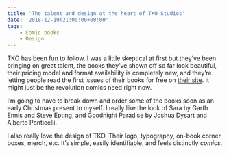 ```yaml
---
title: 'The talent and design at the heart of TKO Studios'
date: '2018-12-19T21:00:00+00:00'
tags:
    - Comic books
    - Design
---
```


TKO has been fun to follow. I was a little skeptical at first but they’ve been bringing on great talent, the books they’ve shown off so far look beautiful, their pricing model and format availability is completely new, and they’re letting people read the first issues of their books for free on [their site](https://tkopresents.com). It might just be the revolution comics need right now.

I’m going to have to break down and order some of the books soon as an early Christmas present to myself. I really like the look of Sara by Garth Ennis and Steve Epting, and Goodnight Paradise by Joshua Dysart and Alberto Ponticelli.

I also really love the design of TKO. Their logo, typography, on-book corner boxes, merch, etc. It’s simple, easily identifiable, and feels distinctly *comics*.